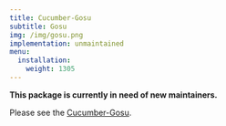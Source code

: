 ```yaml
---
title: Cucumber-Gosu
subtitle: Gosu
img: /img/gosu.png
implementation: unmaintained
menu:
  installation:
    weight: 1305
---
```


**This package is currently in need of new maintainers.**

Please see the [Cucumber-Gosu](https://github.com/cucumber/cucumber-jvm-gosu).
